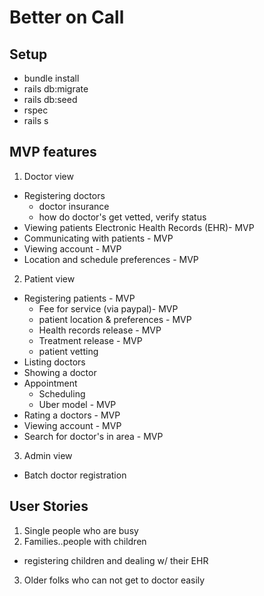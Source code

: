 
# Better on Call

## Setup
  * bundle install
  * rails db:migrate
  * rails db:seed
  * rspec
  * rails s



## MVP features

1. Doctor view
  * Registering doctors
    * doctor insurance
    * how do doctor's get vetted, verify status
  * Viewing patients Electronic Health Records (EHR)- MVP
  * Communicating with patients - MVP
  * Viewing account - MVP
  * Location and schedule preferences - MVP
2. Patient view
  * Registering patients - MVP
    * Fee for service (via paypal)- MVP
    * patient location & preferences - MVP
    * Health records release - MVP
    * Treatment release - MVP
    * patient vetting
  * Listing doctors
  * Showing a doctor
  * Appointment
    * Scheduling
    * Uber model - MVP
  * Rating a doctors - MVP
  * Viewing account - MVP
  * Search for doctor's in area - MVP
3. Admin view
  * Batch doctor registration

## User Stories
1. Single people who are busy
2. Families..people with children
  * registering children and dealing w/ their EHR
3. Older folks who can not get to doctor easily
